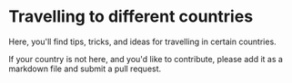 # Travelling to different countries

Here, you'll find tips, tricks, and ideas for travelling in certain countries.

If your country is not here, and you'd like to contribute, please add it as a markdown file and submit a pull request.

